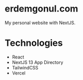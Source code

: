 # erdemgonul.com

My personal website with NextJS.

# Technologies

- React
- NextJS 13 App Directory
- TailwindCSS
- Vercel
